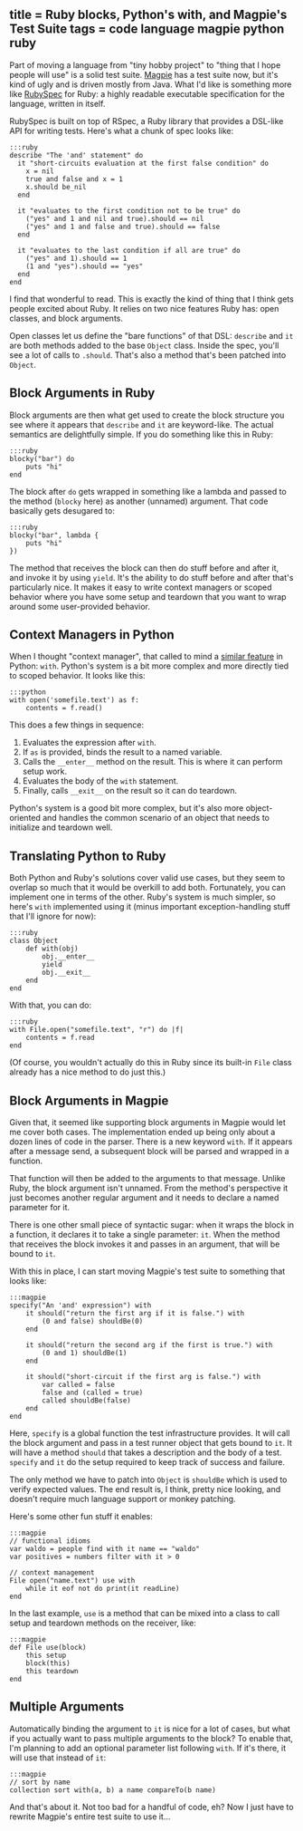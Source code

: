 title = Ruby blocks, Python's with, and Magpie's Test Suite
tags = code language magpie python ruby
---
Part of moving a language from "tiny hobby project" to "thing that I hope
people will use" is a solid test suite. [Magpie](http://magpie.stuffwithstuff.com/) has a test suite now, but
it's kind of ugly and is driven mostly from Java. What I'd like is something
more like [RubySpec](http://www.rubyspec.org/) for Ruby: a highly readable executable specification
for the language, written in itself.

RubySpec is built on top of RSpec, a Ruby library that provides a DSL-like API
for writing tests. Here's what a chunk of spec looks like:

    :::ruby
    describe "The 'and' statement" do
      it "short-circuits evaluation at the first false condition" do
        x = nil
        true and false and x = 1
        x.should be_nil
      end

      it "evaluates to the first condition not to be true" do
        ("yes" and 1 and nil and true).should == nil
        ("yes" and 1 and false and true).should == false
      end

      it "evaluates to the last condition if all are true" do
        ("yes" and 1).should == 1
        (1 and "yes").should == "yes"
      end
    end

I find that wonderful to read. This is exactly the kind of thing that I think
gets people excited about Ruby. It relies on two nice features Ruby has: open
classes, and block arguments.

Open classes let us define the "bare functions" of that DSL: `describe` and
`it` are both methods added to the base `Object` class. Inside the spec,
you'll see a lot of calls to `.should`. That's also a method that's been
patched into `Object`.

## Block Arguments in Ruby

Block arguments are then what get used to create the block structure you see
where it appears that `describe` and `it` are keyword-like. The actual
semantics are delightfully simple. If you do something like this in Ruby:

    :::ruby
    blocky("bar") do
        puts "hi"
    end

The block after `do` gets wrapped in something like a lambda and passed to the
method (`blocky` here) as another (unnamed) argument. That code basically gets
desugared to:

    :::ruby
    blocky("bar", lambda {
        puts "hi"
    })

The method that receives the block can then do stuff before and after it, and
invoke it by using `yield`. It's the ability to do stuff before and after
that's particularly nice. It makes it easy to write context managers or scoped
behavior where you have some setup and teardown that you want to wrap around
some user-provided behavior.

## Context Managers in Python

When I thought "context manager", that called to mind a [similar feature](http://www.python.org/dev/peps/pep-0343/)
in Python: `with`. Python's system is a bit more complex and more directly
tied to scoped behavior. It looks like this:

    :::python
    with open('somefile.text') as f:
        contents = f.read()

This does a few things in sequence:

  1. Evaluates the expression after `with`.
  2. If `as` is provided, binds the result to a named variable.
  3. Calls the `__enter__` method on the result. This is where it can perform setup work.
  4. Evaluates the body of the `with` statement.
  5. Finally, calls `__exit__` on the result so it can do teardown.

Python's system is a good bit more complex, but it's also more object-oriented
and handles the common scenario of an object that needs to initialize and
teardown well.

## Translating Python to Ruby

Both Python and Ruby's solutions cover valid use cases, but they seem to
overlap so much that it would be overkill to add both. Fortunately, you can
implement one in terms of the other. Ruby's system is much simpler, so here's
`with` implemented using it (minus important exception-handling stuff that
I'll ignore for now):

    :::ruby
    class Object
        def with(obj)
            obj.__enter__
            yield
            obj.__exit__
        end
    end

With that, you can do:

    :::ruby
    with File.open("somefile.text", "r") do |f|
        contents = f.read
    end

(Of course, you wouldn't actually do this in Ruby since its built-in `File`
class already has a nice method to do just this.)

## Block Arguments in Magpie

Given that, it seemed like supporting block arguments in Magpie would let me
cover both cases. The implementation ended up being only about a dozen lines
of code in the parser. There is a new keyword `with`. If it appears after a
message send, a subsequent block will be parsed and wrapped in a function.

That function will then be added to the arguments to that message. Unlike
Ruby, the block argument isn't unnamed. From the method's perspective it just
becomes another regular argument and it needs to declare a named parameter for
it.

There is one other small piece of syntactic sugar: when it wraps the block in
a function, it declares it to take a single parameter: `it`. When the method
that receives the block invokes it and passes in an argument, that will be
bound to `it`.

With this in place, I can start moving Magpie's test suite to something that
looks like:

    :::magpie
    specify("An 'and' expression") with
        it should("return the first arg if it is false.") with
            (0 and false) shouldBe(0)
        end

        it should("return the second arg if the first is true.") with
            (0 and 1) shouldBe(1)
        end

        it should("short-circuit if the first arg is false.") with
            var called = false
            false and (called = true)
            called shouldBe(false)
        end
    end

Here, `specify` is a global function the test infrastructure provides. It will
call the block argument and pass in a test runner object that gets bound to
`it`. It will have a method `should` that takes a description and the body of
a test. `specify` and `it` do the setup required to keep track of success and
failure.

The only method we have to patch into `Object` is `shouldBe` which is used to
verify expected values. The end result is, I think, pretty nice looking, and
doesn't require much language support or monkey patching.

Here's some other fun stuff it enables:

    :::magpie
    // functional idioms
    var waldo = people find with it name == "waldo"
    var positives = numbers filter with it > 0

    // context management
    File open("name.text") use with
        while it eof not do print(it readLine)
    end

In the last example, `use` is a method that can be mixed into a class to call
setup and teardown methods on the receiver, like:

    :::magpie
    def File use(block)
        this setup
        block(this)
        this teardown
    end

## Multiple Arguments

Automatically binding the argument to `it` is nice for a lot of cases, but
what if you actually want to pass multiple arguments to the block? To enable
that, I'm planning to add an optional parameter list following `with`. If it's
there, it will use that instead of `it`:

    :::magpie
    // sort by name
    collection sort with(a, b) a name compareTo(b name)

And that's about it. Not too bad for a handful of code, eh? Now I just have to
rewrite Magpie's entire test suite to use it&hellip;
